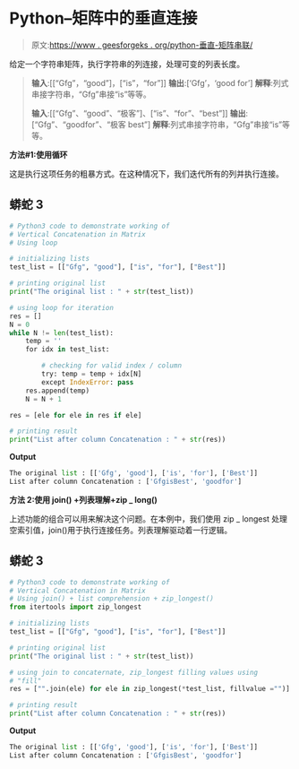 # Python–矩阵中的垂直连接

> 原文:[https://www . geesforgeks . org/python-垂直-矩阵串联/](https://www.geeksforgeeks.org/python-vertical-concatenation-in-matrix/)

给定一个字符串矩阵，执行字符串的列连接，处理可变的列表长度。

> **输入**:[[“Gfg”，“good”]，[“is”，“for”]]
> **输出**:[‘Gfg’，‘good for’]
> **解释**:列式串接字符串，“Gfg”串接“is”等等。
> 
> **输入**:[[“Gfg”、“good”、“极客”]、[“is”、“for”、“best”]]
> **输出**:[“Gfg”、“goodfor”、“极客 best”]
> **解释**:列式串接字符串，“Gfg”串接“is”等等。

**方法#1:使用循环**

这是执行这项任务的粗暴方式。在这种情况下，我们迭代所有的列并执行连接。

## 蟒蛇 3

```py
# Python3 code to demonstrate working of 
# Vertical Concatenation in Matrix
# Using loop

# initializing lists
test_list = [["Gfg", "good"], ["is", "for"], ["Best"]]

# printing original list
print("The original list : " + str(test_list))

# using loop for iteration
res = []
N = 0
while N != len(test_list):
    temp = ''
    for idx in test_list:

        # checking for valid index / column
        try: temp = temp + idx[N]
        except IndexError: pass
    res.append(temp)
    N = N + 1

res = [ele for ele in res if ele]

# printing result 
print("List after column Concatenation : " + str(res))
```

**Output**

```py
The original list : [['Gfg', 'good'], ['is', 'for'], ['Best']]
List after column Concatenation : ['GfgisBest', 'goodfor']

```

**方法 2:使用 join() +列表理解+zip _ long()**

上述功能的组合可以用来解决这个问题。在本例中，我们使用 zip _ longest 处理空索引值，join()用于执行连接任务。列表理解驱动着一行逻辑。

## 蟒蛇 3

```py
# Python3 code to demonstrate working of 
# Vertical Concatenation in Matrix
# Using join() + list comprehension + zip_longest()
from itertools import zip_longest

# initializing lists
test_list = [["Gfg", "good"], ["is", "for"], ["Best"]]

# printing original list
print("The original list : " + str(test_list))

# using join to concaternate, zip_longest filling values using 
# "fill"
res = ["".join(ele) for ele in zip_longest(*test_list, fillvalue ="")]

# printing result 
print("List after column Concatenation : " + str(res))
```

**Output**

```py
The original list : [['Gfg', 'good'], ['is', 'for'], ['Best']]
List after column Concatenation : ['GfgisBest', 'goodfor']

```